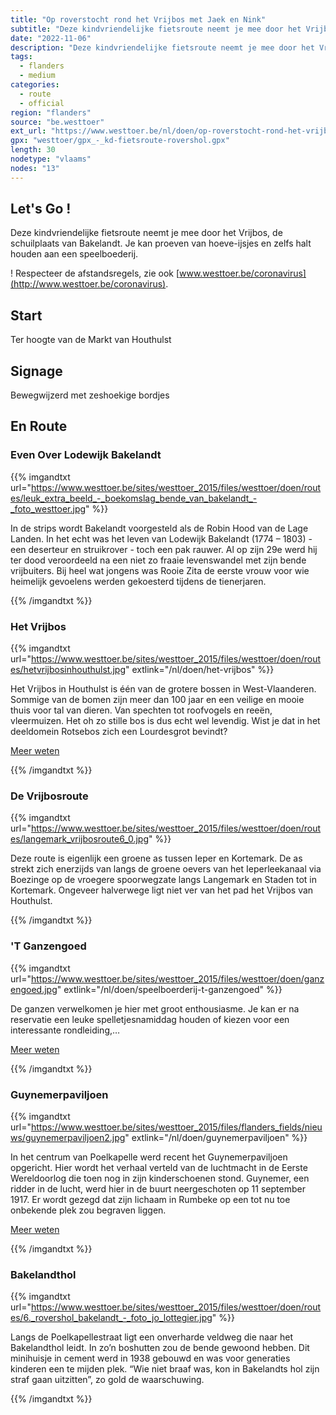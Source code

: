 ```yaml
---
title: "Op roverstocht rond het Vrijbos met Jaek en Nink"
subtitle: "Deze kindvriendelijke fietsroute neemt je mee door het Vrijbos, de schuilplaats van Bakelandt"
date: "2022-11-06"
description: "Deze kindvriendelijke fietsroute neemt je mee door het Vrijbos, de schuilplaats van Bakelandt" 
tags:
  - flanders
  - medium
categories: 
  - route
  - official
region: "flanders"
source: "be.westtoer"
ext_url: "https://www.westtoer.be/nl/doen/op-roverstocht-rond-het-vrijbos-met-jaek-en-nink"
gpx: "westtoer/gpx_-_kd-fietsroute-rovershol.gpx"
length: 30
nodetype: "vlaams"
nodes: "13"
---
```


## Let's Go !

Deze kindvriendelijke fietsroute neemt je mee door het Vrijbos, de schuilplaats van Bakelandt. Je kan proeven van hoeve-ijsjes en zelfs halt houden aan een speelboederij.

! Respecteer de afstandsregels, zie ook [www.westtoer.be/coronavirus](http://www.westtoer.be/coronavirus).

## Start 

Ter hoogte van de Markt van Houthulst

## Signage

Bewegwijzerd met zeshoekige bordjes

## En Route

### Even Over Lodewijk Bakelandt 

{{% imgandtxt url="https://www.westtoer.be/sites/westtoer_2015/files/westtoer/doen/routes/leuk_extra_beeld_-_boekomslag_bende_van_bakelandt_-_foto_westtoer.jpg" %}}

In de strips wordt Bakelandt voorgesteld als de Robin Hood van de Lage Landen. In het echt was het leven van Lodewijk Bakelandt (1774 – 1803) - een deserteur en struikrover - toch een pak rauwer. Al op zijn 29e werd hij ter dood veroordeeld na een niet zo fraaie levenswandel met zijn bende vrijbuiters. Bij heel wat jongens was Rooie Zita de eerste vrouw voor wie heimelijk gevoelens werden gekoesterd tijdens de tienerjaren.

{{% /imgandtxt %}}

### Het Vrijbos

{{% imgandtxt url="https://www.westtoer.be/sites/westtoer_2015/files/westtoer/doen/routes/hetvrijbosinhouthulst.jpg" extlink="/nl/doen/het-vrijbos" %}}

Het Vrijbos in Houthulst is één van de grotere bossen in West-Vlaanderen. Sommige van de bomen zijn meer dan 100 jaar en een veilige en mooie thuis voor tal van dieren. Van spechten tot roofvogels en reeën, vleermuizen. Het oh zo stille bos is dus echt wel levendig. Wist je dat in het deeldomein Rotsebos zich een Lourdesgrot bevindt?

[Meer weten](https://www.westtoer.be/nl/doen/het-vrijbos)

{{% /imgandtxt %}}

### De Vrijbosroute

{{% imgandtxt url="https://www.westtoer.be/sites/westtoer_2015/files/westtoer/doen/routes/langemark_vrijbosroute6_0.jpg" %}}

Deze route is eigenlijk een groene as tussen Ieper en Kortemark. De as strekt zich enerzijds van langs de groene oevers van het Ieperleekanaal via Boezinge op de vroegere spoorwegzate langs Langemark en Staden tot in Kortemark. Ongeveer halverwege ligt niet ver van het pad het Vrijbos van Houthulst.

{{% /imgandtxt %}}

### 'T Ganzengoed

{{% imgandtxt url="https://www.westtoer.be/sites/westtoer_2015/files/westtoer/doen/ganzengoed.jpg" extlink="/nl/doen/speelboerderij-t-ganzengoed" %}}

De ganzen verwelkomen je hier met groot enthousiasme. Je kan er na reservatie een leuke spelletjesnamiddag houden of kiezen voor een interessante rondleiding,…

[Meer weten](https://www.westtoer.be/nl/doen/speelboerderij-t-ganzengoed)

{{% /imgandtxt %}}

### Guynemerpaviljoen

{{% imgandtxt url="https://www.westtoer.be/sites/westtoer_2015/files/flanders_fields/nieuws/guynemerpaviljoen2.jpg" extlink="/nl/doen/guynemerpaviljoen" %}}

In het centrum van Poelkapelle werd recent het Guynemerpaviljoen opgericht. Hier wordt het verhaal verteld van de luchtmacht in de Eerste Wereldoorlog die toen nog in zijn kinderschoenen stond. Guynemer, een ridder in de lucht, werd hier in de buurt neergeschoten op 11 september 1917. Er wordt gezegd dat zijn lichaam in Rumbeke op een tot nu toe onbekende plek zou begraven liggen.

[Meer weten](https://www.westtoer.be/nl/doen/guynemerpaviljoen)

{{% /imgandtxt %}}

### Bakelandthol

{{% imgandtxt url="https://www.westtoer.be/sites/westtoer_2015/files/westtoer/doen/routes/6._rovershol_bakelandt_-_foto_jo_lottegier.jpg" %}}

Langs de Poelkapellestraat ligt een onverharde veldweg die naar het Bakelandthol leidt. In zo’n boshutten zou de bende gewoond hebben. Dit minihuisje in cement werd in 1938 gebouwd en was voor generaties kinderen een te mijden plek. “Wie niet braaf was, kon in Bakelandts hol zijn straf gaan uitzitten”, zo gold de waarschuwing.

{{% /imgandtxt %}}